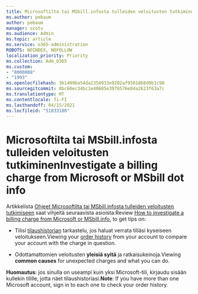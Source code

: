 ```yaml
---
title: Microsoftilta tai MSbill.infosta tulleiden veloitusten tutkiminen
ms.author: pebaum
author: pebaum
manager: scotv
ms.audience: Admin
ms.topic: article
ms.service: o365-administration
ROBOTS: NOINDEX, NOFOLLOW
localization_priority: Priority
ms.collection: Adm_O365
ms.custom:
- "8000008"
- "1993"
ms.openlocfilehash: 3b1409ba54da2354933e9202af9501868d9b1c90
ms.sourcegitcommit: 8bc60ec34bc1e40685e3976576e04a2623f63a7c
ms.translationtype: HT
ms.contentlocale: fi-FI
ms.lasthandoff: 04/15/2021
ms.locfileid: "51833180"
---
```

# <a name="investigate-a-billing-charge-from-microsoft-or-msbill-dot-info"></a><span data-ttu-id="aa148-102">Microsoftilta tai MSbill.infosta tulleiden veloitusten tutkiminen</span><span class="sxs-lookup"><span data-stu-id="aa148-102">Investigate a billing charge from Microsoft or MSbill dot info</span></span>

<span data-ttu-id="aa148-103">Artikkelista [Ohjeet Microsoftilta tai MSbill.infosta tulleiden veloitusten tutkimiseen](https://support.microsoft.com/help/10623/microsoft-account-investigate-billing-charge) saat vihjeitä seuraavista asioista:</span><span class="sxs-lookup"><span data-stu-id="aa148-103">Review [How to investigate a billing charge from Microsoft or MSbill.info](https://support.microsoft.com/help/10623/microsoft-account-investigate-billing-charge), to get tips on:</span></span> 

- <span data-ttu-id="aa148-104">Tilisi [tilaushistorian](https://account.microsoft.com/billing/orders/) tarkastelu, jos haluat verrata tiliäsi kyseiseen veloitukseen.</span><span class="sxs-lookup"><span data-stu-id="aa148-104">Viewing your [order history](https://account.microsoft.com/billing/orders/) from your account to compare your account with the charge in question.</span></span>

- <span data-ttu-id="aa148-105">Odottamattomien veloitusten **yleisiä syitä** ja ratkaisukeinoja.</span><span class="sxs-lookup"><span data-stu-id="aa148-105">Viewing **common causes** for unexpected charges and what you can do.</span></span>

<span data-ttu-id="aa148-106">**Huomautus**: jos sinulla on useampi kuin yksi Microsoft-tili, kirjaudu sisään kullekin tilille, jotta näet tilaushistoriasi.</span><span class="sxs-lookup"><span data-stu-id="aa148-106">**Note**: If you have more than one Microsoft account, sign in to each one to check your order history.</span></span>
